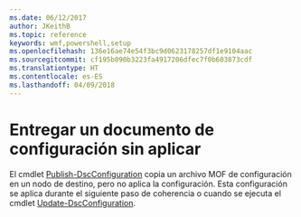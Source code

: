 ```yaml
---
ms.date: 06/12/2017
author: JKeithB
ms.topic: reference
keywords: wmf,powershell,setup
ms.openlocfilehash: 136e16ae74e54f3bc9d0623178257df1e9104aac
ms.sourcegitcommit: cf195b090b3223fa4917206dfec7f0b603873cdf
ms.translationtype: HT
ms.contentlocale: es-ES
ms.lasthandoff: 04/09/2018
---
```

# <a name="deliver-a-configuration-document-without-applying"></a>Entregar un documento de configuración sin aplicar

El cmdlet [Publish-DscConfiguration](https://technet.microsoft.com/library/mt517875.aspx) copia un archivo MOF de configuración en un nodo de destino, pero no aplica la configuración.
Esta configuración se aplica durante el siguiente paso de coherencia o cuando se ejecuta el cmdlet [Update-DscConfiguration](https://technet.microsoft.com/library/mt143541.aspx).